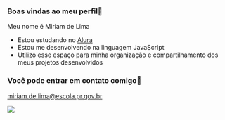 ### Boas vindas ao meu perfil💙

Meu nome é Miriam de Lima

- Estou estudando no [Alura](https://www.alura.com.br)
- Estou me desenvolvendo na linguagem JavaScript
- Utilizo esse espaço para minha organização e compartilhamento dos meus projetos desenvolvidos 
### Você pode entrar em contato comigo📧 
miriam.de.lima@escola.pr.gov.br

![](https://media.tenor.com/2S3gOPJwgjQAAAAM/love-and-hugs-for-nurses-bear.gif)

